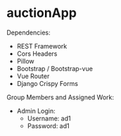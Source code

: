 # auctionApp

Dependencies:
- REST Framework
- Cors Headers
- Pillow
- Bootstrap / Bootstrap-vue
- Vue Router
- Django Crispy Forms


Group Members and Assigned Work:


- Admin Login:
	- Username: ad1
	- Password: ad1


